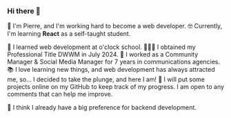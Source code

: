 ### Hi there 👋

💬 I'm Pierre, and I'm working hard to become a web developer.
🤓 Currently, I'm learning **React** as a self-taught student.

🌱 I learned web development at o'clock school.
👨🏻‍🎓 I obtained my Professional Title DWWM in July 2024.
📱 I worked as a Community Manager & Social Media Manager for 7 years in communications agencies.
📚 I love learning new things, and web development has always attracted me, so... I decided to take the plunge, and here I am!
📄 I will put some projects online on my GitHub to keep track of my progress. I am open to any comments that can help me improve.

🥰 I think I already have a big preference for backend development.

<!--
**PierreMorin4590/PierreMorin4590** is a ✨ _special_ ✨ repository because its `README.md` (this file) appears on your GitHub profile.

Here are some ideas to get you started:

- 🔭 I’m currently working on ...
- 🌱 I’m currently learning ...
- 👯 I’m looking to collaborate on ...
- 🤔 I’m looking for help with ...
- 💬 Ask me about ...
- 📫 How to reach me: ...
- 😄 Pronouns: ...
- ⚡ Fun fact: ...
-->
